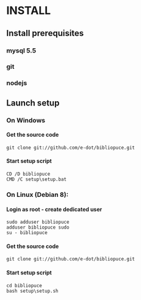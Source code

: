 
# INSTALL

## Install prerequisites
### mysql 5.5
### git
### nodejs

## Launch setup

### On Windows

#### Get the source code

    git clone git://github.com/e-dot/bibliopuce.git

#### Start setup script

    CD /D bibliopuce
    CMD /C setup\setup.bat

### On Linux (Debian 8):

#### Login as root - create dedicated user

    sudo adduser bibliopuce
    adduser bibliopuce sudo
    su - bibliopuce

#### Get the source code

    git clone git://github.com/e-dot/bibliopuce.git

#### Start setup script

    cd bibliopuce
    bash setup\setup.sh
